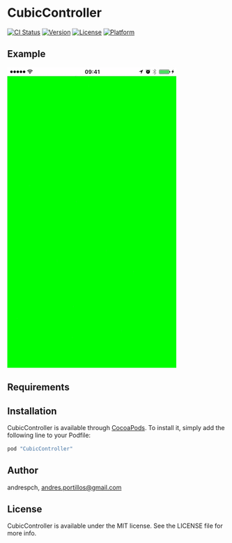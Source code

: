 # CubicController

[![CI Status](http://img.shields.io/travis/andrespch/CubicController.svg?style=flat)](https://travis-ci.org/andrespch/CubicController)
[![Version](https://img.shields.io/cocoapods/v/CubicController.svg?style=flat)](http://cocoapods.org/pods/CubicController)
[![License](https://img.shields.io/cocoapods/l/CubicController.svg?style=flat)](http://cocoapods.org/pods/CubicController)
[![Platform](https://img.shields.io/cocoapods/p/CubicController.svg?style=flat)](http://cocoapods.org/pods/CubicController)

## Example
![alt tag](https://github.com/andrespch/CubicCollectionViewController/blob/master/Cubic_Controller.gif)

## Requirements

## Installation

CubicController is available through [CocoaPods](http://cocoapods.org). To install
it, simply add the following line to your Podfile:

```ruby
pod "CubicController"
```

## Author

andrespch, andres.portillos@gmail.com

## License

CubicController is available under the MIT license. See the LICENSE file for more info.

